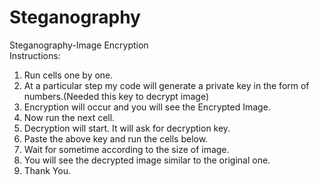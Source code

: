 # Steganography
Steganography-Image Encryption<br/>
Instructions:<br/>
1. Run cells one by one.<br/>
2. At a particular step my code will generate a private key in the form of numbers.(Needed this key to decrypt image)<br/>
3. Encryption will occur and you will see the Encrypted Image.<br/>
4. Now run the next cell. <br/>
5. Decryption will start. It will ask for decryption key.<br/>
6. Paste the above key and run the cells below.<br/>
7. Wait for sometime according to the size of image.<br/>
8. You will see the decrypted image similar to the original one.<br/>
9. Thank You. <br/>
